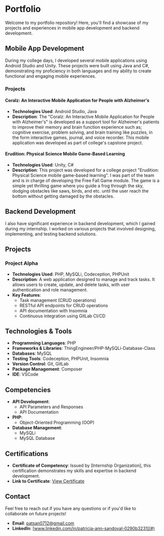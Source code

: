 # Portfolio

Welcome to my portfolio repository! Here, you'll find a showcase of my projects and experiences in mobile app development and backend development.

## Mobile App Development

During my college days, I developed several mobile applications using Android Studio and Unity. These projects were built using Java and C#, demonstrating my proficiency in both languages and my ability to create functional and engaging mobile experiences.

### Projects

#### Coralz: An Interactive Mobile Application for People with Alzheimer's
- **Technologies Used**: Android Studio, Java
- **Description**: The "Coralz: An Interactive Mobile Application for People with Alzheimer's" is developed as a support tool for Alzheimer's patients to improve their memory and brain function experience such as; cognitive exercise, problem solving, and brain training like puzzles, in the form interactive games, journal, and voice recorder. This mobile application was developed as part of college's capstone project.

#### Erudition: Physical Science Mobile Game-Based Learning
- **Technologies Used**: Unity, C#
- **Description**: This project was developed for a college project "Erudition: Physical Science mobile game-based learning". I was part of the team and is in charge of developing the Free Fall Game module. The game is a simple yet thrilling game where you guide a frog through the sky, dodging obstacles like saws, birds, and etc. until the user reach the bottom without getting damaged by the obstacles.


## Backend Development

I also have significant experience in backend development, which I gained during my internship. I worked on various projects that involved designing, implementing, and testing backend solutions.

## Projects

### Project Alpha
- **Technologies Used**: PHP, MySQLi, Codeception, PHPUnit
- **Description**: A web application designed to manage and track tasks. It allows users to create, update, and delete tasks, with user authentication and role management.
- **Key Features**:
  - Task management (CRUD operations)
  - RESTful API endpoints for CRUD operations
  - API documentation with Insomnia
  - Continuous integration using GitLab CI/CD

## Technologies & Tools

- **Programming Languages**: PHP
- **Frameworks & Libraries**: ThingEngineer/PHP-MySQLi-Database-Class
- **Databases**: MySQL
- **Testing Tools**: Codeception, PHPUnit, Insomnia
- **Version Control**: Git, GitLab
- **Package Management**: Composer
- **IDE**: VSCode

## Competencies

- **API Development**:
  - API Parameters and Responses
  - API Documentation
- **PHP**:
  - Object-Oriented Programming (OOP)
- **Database Management**:
  - MySQLi
  - MySQL Database

## Certifications

- **Certificate of Competency**: Issued by [Internship Organization], this certification demonstrates my skills and expertise in backend development.
- **Link to Certificate**: [View Certificate](#)

## Contact

Feel free to reach out if you have any questions or if you'd like to collaborate on future projects!

- **Email**: [patsan0712@gmail.com](mailto:your.email@example.com)
- **LinkedIn**: [www.linkedin.com/in/patricia-ann-sandoval-0290b3231](#)
